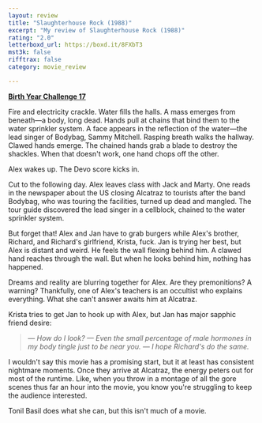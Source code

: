 ```yaml
---
layout: review
title: "Slaughterhouse Rock (1988)"
excerpt: "My review of Slaughterhouse Rock (1988)"
rating: "2.0"
letterboxd_url: https://boxd.it/8FXbT3
mst3k: false
rifftrax: false
category: movie_review

---
```


<b><a href="https://boxd.it/sWI7Y">Birth Year Challenge 17</a></b>

Fire and electricity crackle. Water fills the halls. A mass emerges from beneath—a body, long dead. Hands pull at chains that bind them to the water sprinkler system. A face appears in the reflection of the water—the lead singer of Bodybag, Sammy Mitchell. Rasping breath walks the hallway. Clawed hands emerge. The chained hands grab a blade to destroy the shackles. When that doesn't work, one hand chops off the other.

Alex wakes up. The Devo score kicks in.

Cut to the following day. Alex leaves class with Jack and Marty. One reads in the newspaper about the US closing Alcatraz to tourists after the band Bodybag, who was touring the facilities, turned up dead and mangled. The tour guide discovered the lead singer in a cellblock, chained to the water sprinkler system.

But forget that! Alex and Jan have to grab burgers while Alex's brother, Richard, and Richard's girlfriend, Krista, fuck. Jan is trying her best, but Alex is distant and weird. He feels the wall flexing behind him. A clawed hand reaches through the wall. But when he looks behind him, nothing has happened.

Dreams and reality are blurring together for Alex. Are they premonitions? A warning? Thankfully, one of Alex's teachers is an occultist who explains everything. What she can't answer awaits him at Alcatraz.

Krista tries to get Jan to hook up with Alex, but Jan has major sapphic friend desire:
<blockquote><i>— How do I look?
— Even the small percentage of male hormones in my body tingle just to be near you.
— I hope Richard's do the same.</i></blockquote>

I wouldn't say this movie has a promising start, but it at least has consistent nightmare moments. Once they arrive at Alcatraz, the energy peters out for most of the runtime. Like, when you throw in a montage of all the gore scenes thus far an hour into the movie, you know you're struggling to keep the audience interested.

Tonil Basil does what she can, but this isn't much of a movie.